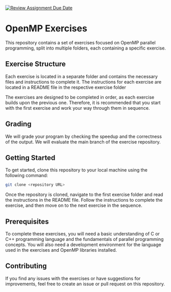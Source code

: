 [![Review Assignment Due Date](https://classroom.github.com/assets/deadline-readme-button-24ddc0f5d75046c5622901739e7c5dd533143b0c8e959d652212380cedb1ea36.svg)](https://classroom.github.com/a/SvGT8lI6)
# OpenMP Exercises

This repository contains a set of exercises focused on OpenMP parallel programming, split into multiple folders, each containing a specific exercise.

## Exercise Structure

Each exercise is located in a separate folder and contains the necessary files and instructions to complete it. The instructions for each exercise are located in a README file in the respective exercise folder

The exercises are designed to be completed in order, as each exercise builds upon the previous one. Therefore, it is recommended that you start with the first exercise and work your way through them in sequence.

## Grading

We will grade your program by checking the speedup and the correctness of the output. We will evaluate the main branch of the exercise repository.


## Getting Started

To get started, clone this repository to your local machine using the following command:

```sh
git clone <repository URL>
```

Once the repository is cloned, navigate to the first exercise folder and read the instructions in the README file. Follow the instructions to complete the exercise, and then move on to the next exercise in the sequence.

## Prerequisites

To complete these exercises, you will need a basic understanding of C or C++ programming language and the fundamentals of parallel programming concepts. You will also need a development environment for the language used in the exercises and OpenMP libraries installed.

## Contributing

If you find any issues with the exercises or have suggestions for improvements, feel free to create an issue or pull request on this repository.
